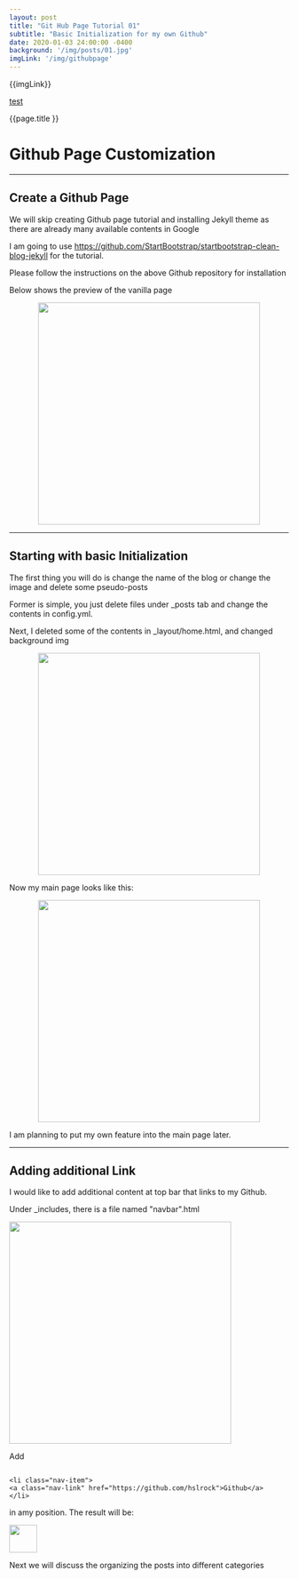```yaml
---
layout: post
title: "Git Hub Page Tutorial 01"
subtitle: "Basic Initialization for my own Github"
date: 2020-01-03 24:00:00 -0400
background: '/img/posts/01.jpg'
imgLink: '/img/githubpage'
---
```


<p>{{imgLink}}</p>
<a class="nav-link" href="{{imglink}}">test</a>


<p>{{page.title }}</p>


# Github Page Customization
 
---
## </b>Create a Github Page</b>

We will skip creating Github page tutorial and installing Jekyll theme as there are already many available contents in Google

I am going to use <a> https://github.com/StartBootstrap/startbootstrap-clean-blog-jekyll </a> for the tutorial.

Please follow the instructions on the above Github repository for installation

Below shows the preview of the vanilla page

<p align="center">
<img align="center" height=400 src="screenshot.png">
</p>

- - - 
## </b>Starting with basic Initialization</b> 




The first thing you will do is change the name of the blog or change the image and delete some pseudo-posts

Former is simple, you just delete files under _posts tab and change the contents in config.yml.

Next, I deleted some of the contents in _layout/home.html, and changed background img

<p align="center">
<img align="center" height=400 src="home_html.png">
</p>

Now my main page looks like this:


<p align="center">
<img align="center" height=400 src="start.png">
</p>

 I am planning to put my own feature into the main page later. 

- - -

## </b>Adding additional Link</b> 

I would like to add additional content at top bar that links to my Github.

Under _includes, there is a file named "navbar".html

<img align="center" height=400 src="navbar_.png">

Add  
```

<li class="nav-item">
<a class="nav-link" href="https://github.com/hslrock">Github</a>
</li>

```
in amy position. The result will be:

<img align="center" height=50 src="navbar.png">

Next we will discuss the organizing the posts into different categories